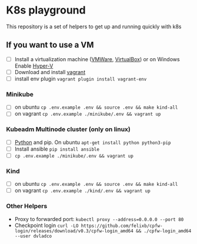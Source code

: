 # K8s playground
This repository is a set of helpers to get up and running quickly with k8s

## If you want to use a VM
 - [ ] Install a virtualization machine ([VMWare](https://www.vmware.com/products/workstation-player/workstation-player-evaluation.html), [VirtualBox](https://www.virtualbox.org/wiki/Downloads)) or on Windows Enable [Hyper-V](https://docs.microsoft.com/en-us/virtualization/hyper-v-on-windows/quick-start/enable-hyper-v)
 - [ ] Download and install [vagrant](https://www.vagrantup.com/downloads.html)
 - [ ] install env plugin `vagrant plugin install vagrant-env`

### Minikube
 - [ ] on ubuntu `cp .env.example .env && source .env && make kind-all`
 - [ ] on vagrant `cp .env.example ./minikube/.env && vagrant up`

### Kubeadm Multinode cluster (only on linux)
 - [ ] [Python](https://www.python.org/downloads) and pip. On ubuntu `apt-get install python python3-pip`
 - [ ] Install ansible `pip install ansible`
 - [ ] `cp .env.example ./minikube/.env && vagrant up`

### Kind
 - [ ] on ubuntu `cp .env.example .env && source .env && make kind-all`
 - [ ] on vagrant `cp .env.example ./kind/.env && vagrant up`

### Other Helpers
 - Proxy to forwarded port: `kubectl proxy --address=0.0.0.0 --port 80`
 - Checkpoint login `curl -LO https://github.com/felixb/cpfw-login/releases/download/v0.3/cpfw-login_amd64 && ./cpfw-login_amd64 --user dvladco`
